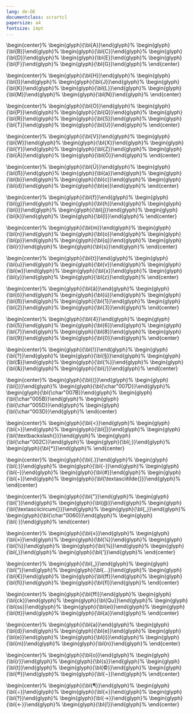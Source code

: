 ```yaml
---
lang: de-DE
documentclass: scrartcl
papersize: a4
fontsize: 14pt
...
```


[//]: # (
  pandoc Kritzelei-Zeichenvorlage.md -o Kritzelei-Zeichenvorlage.pdf --include-in-header=layout/options.tex --pdf-engine=xelatex -s -f markdown-smart
  )

\begin{center}%
\begin{glyph}{\bl{A}}\end{glyph}%
\begin{glyph}{\bl{B}}\end{glyph}%
\begin{glyph}{\bl{C}}\end{glyph}%
\begin{glyph}{\bl{D}}\end{glyph}%
\begin{glyph}{\bl{E}}\end{glyph}%
\begin{glyph}{\bl{F}}\end{glyph}%
\begin{glyph}{\bl{G}}\end{glyph}%
\end{center}

\begin{center}%
\begin{glyph}{\bl{H}}\end{glyph}%
\begin{glyph}{\bl{I}}\end{glyph}%
\begin{glyph}{\bl{J}}\end{glyph}%
\begin{glyph}{\bl{K}}\end{glyph}%
\begin{glyph}{\bl{L}}\end{glyph}%
\begin{glyph}{\bl{M}}\end{glyph}%
\begin{glyph}{\bl{N}}\end{glyph}%
\end{center}

\begin{center}%
\begin{glyph}{\bl{O}}\end{glyph}%
\begin{glyph}{\bl{P}}\end{glyph}%
\begin{glyph}{\bl{Q}}\end{glyph}%
\begin{glyph}{\bl{R}}\end{glyph}%
\begin{glyph}{\bl{S}}\end{glyph}%
\begin{glyph}{\bl{T}}\end{glyph}%
\begin{glyph}{\bl{U}}\end{glyph}%
\end{center}

\begin{center}%
\begin{glyph}{\bl{V}}\end{glyph}%
\begin{glyph}{\bl{W}}\end{glyph}%
\begin{glyph}{\bl{X}}\end{glyph}%
\begin{glyph}{\bl{Y}}\end{glyph}%
\begin{glyph}{\bl{Z}}\end{glyph}%
\begin{glyph}{\bl{Ä}}\end{glyph}%
\begin{glyph}{\bl{Ö}}\end{glyph}%
\end{center}

\begin{center}%
\begin{glyph}{\bl{Ü}}\end{glyph}%
\begin{glyph}{\bl{ẞ}}\end{glyph}%
\begin{glyph}{\bl{a}}\end{glyph}%
\begin{glyph}{\bl{b}}\end{glyph}%
\begin{glyph}{\bl{c}}\end{glyph}%
\begin{glyph}{\bl{d}}\end{glyph}%
\begin{glyph}{\bl{e}}\end{glyph}%
\end{center}

\begin{center}%
\begin{glyph}{\bl{f}}\end{glyph}%
\begin{glyph}{\bl{g}}\end{glyph}%
\begin{glyph}{\bl{h}}\end{glyph}%
\begin{glyph}{\bl{i}}\end{glyph}%
\begin{glyph}{\bl{j}}\end{glyph}%
\begin{glyph}{\bl{k}}\end{glyph}%
\begin{glyph}{\bl{l}}\end{glyph}%
\end{center}

\begin{center}%
\begin{glyph}{\bl{m}}\end{glyph}%
\begin{glyph}{\bl{n}}\end{glyph}%
\begin{glyph}{\bl{o}}\end{glyph}%
\begin{glyph}{\bl{p}}\end{glyph}%
\begin{glyph}{\bl{q}}\end{glyph}%
\begin{glyph}{\bl{r}}\end{glyph}%
\begin{glyph}{\bl{s}}\end{glyph}%
\end{center}

\begin{center}%
\begin{glyph}{\bl{t}}\end{glyph}%
\begin{glyph}{\bl{u}}\end{glyph}%
\begin{glyph}{\bl{v}}\end{glyph}%
\begin{glyph}{\bl{w}}\end{glyph}%
\begin{glyph}{\bl{x}}\end{glyph}%
\begin{glyph}{\bl{y}}\end{glyph}%
\begin{glyph}{\bl{z}}\end{glyph}%
\end{center}

\begin{center}%
\begin{glyph}{\bl{ä}}\end{glyph}%
\begin{glyph}{\bl{ö}}\end{glyph}%
\begin{glyph}{\bl{ü}}\end{glyph}%
\begin{glyph}{\bl{ß}}\end{glyph}%
\begin{glyph}{\bl{1}}\end{glyph}%
\begin{glyph}{\bl{2}}\end{glyph}%
\begin{glyph}{\bl{3}}\end{glyph}%
\end{center}

\begin{center}%
\begin{glyph}{\bl{4}}\end{glyph}%
\begin{glyph}{\bl{5}}\end{glyph}%
\begin{glyph}{\bl{6}}\end{glyph}%
\begin{glyph}{\bl{7}}\end{glyph}%
\begin{glyph}{\bl{8}}\end{glyph}%
\begin{glyph}{\bl{9}}\end{glyph}%
\begin{glyph}{\bl{0}}\end{glyph}%
\end{center}

\begin{center}%
\begin{glyph}{\bl{!}}\end{glyph}%
\begin{glyph}{\bl{?}}\end{glyph}%
\begin{glyph}{\bl{§}}\end{glyph}%
\begin{glyph}{\bl{\$}}\end{glyph}%
\begin{glyph}{\bl{\%}}\end{glyph}%
\begin{glyph}{\bl{\&}}\end{glyph}%
\begin{glyph}{\bl{/}}\end{glyph}%
\end{center}

\begin{center}%
\begin{glyph}{\bl{(}}\end{glyph}%
\begin{glyph}{\bl{)}}\end{glyph}%
\begin{glyph}{\bl{\char"007D}}\end{glyph}%
\begin{glyph}{\bl{\char"007B}}\end{glyph}%
\begin{glyph}{\bl{\char"005B}}\end{glyph}%
\begin{glyph}{\bl{\char"005D}}\end{glyph}%
\begin{glyph}{\bl{\char"003D}}\end{glyph}%
\end{center}

\begin{center}%
\begin{glyph}{\bl{<}}\end{glyph}%
\begin{glyph}{\bl{>}}\end{glyph}%
\begin{glyph}{\bl{|}}\end{glyph}%
\begin{glyph}{\bl{\textbackslash{}}}\end{glyph}%
\begin{glyph}{\bl{\char"002C}}\end{glyph}%
\begin{glyph}{\bl{;}}\end{glyph}%
\begin{glyph}{\bl{*}}\end{glyph}%
\end{center}

\begin{center}%
\begin{glyph}{\bl{.}}\end{glyph}%
\begin{glyph}{\bl{:}}\end{glyph}%
\begin{glyph}{\bl{-}}\end{glyph}%
\begin{glyph}{\bl{–}}\end{glyph}%
\begin{glyph}{\bl{\#}}\end{glyph}%
\begin{glyph}{\bl{+}}\end{glyph}%
\begin{glyph}{\bl{\textasciitilde{}}}\end{glyph}%
\end{center}

\begin{center}%
\begin{glyph}{\bl{"}}\end{glyph}%
\begin{glyph}{\bl{'}}\end{glyph}%
\begin{glyph}{\bl{@}}\end{glyph}%
\begin{glyph}{\bl{\textasciicircum{}}}\end{glyph}%
\begin{glyph}{\bl{\_}}\end{glyph}%
\begin{glyph}{\bl{\char"0060}}\end{glyph}%
\begin{glyph}{\bl{·}}\end{glyph}%
\end{center}

\begin{center}%
\begin{glyph}{\bl{«}}\end{glyph}%
\begin{glyph}{\bl{»}}\end{glyph}%
\begin{glyph}{\bl{1⁄4}}\end{glyph}%
\begin{glyph}{\bl{1⁄2}}\end{glyph}%
\begin{glyph}{\bl{3⁄4}}\end{glyph}%
\begin{glyph}{\bl{‚}}\end{glyph}%
\begin{glyph}{\bl{‘}}\end{glyph}%
\end{center}

\begin{center}%
\begin{glyph}{\bl{„}}\end{glyph}%
\begin{glyph}{\bl{“}}\end{glyph}%
\begin{glyph}{\bl{...}}\end{glyph}%
\begin{glyph}{\bl{€}}\end{glyph}%
\begin{glyph}{\bl{ff}}\end{glyph}%
\begin{glyph}{\bl{fi}}\end{glyph}%
\begin{glyph}{\bl{fl}}\end{glyph}%
\end{center}

\begin{center}%
\begin{glyph}{\bl{ffi}}\end{glyph}%
\begin{glyph}{\bl{ck}}\end{glyph}%
\begin{glyph}{\bl{Qu}}\end{glyph}%
\begin{glyph}{\bl{ss}}\end{glyph}%
\begin{glyph}{\bl{ei}}\end{glyph}%
\begin{glyph}{\bl{tt}}\end{glyph}%
\begin{glyph}{\bl{a}}\end{glyph}%
\end{center}

\begin{center}%
\begin{glyph}{\bl{a}}\end{glyph}%
\begin{glyph}{\bl{d}}\end{glyph}%
\begin{glyph}{\bl{e}}\end{glyph}%
\begin{glyph}{\bl{e}}\end{glyph}%
\begin{glyph}{\bl{i}}\end{glyph}%
\begin{glyph}{\bl{m}}\end{glyph}%
\begin{glyph}{\bl{n}}\end{glyph}%
\end{center}

\begin{center}%
\begin{glyph}{\bl{o}}\end{glyph}%
\begin{glyph}{\bl{r}}\end{glyph}%
\begin{glyph}{\bl{s}}\end{glyph}%
\begin{glyph}{\bl{t}}\end{glyph}%
\begin{glyph}{\bl{©}}\end{glyph}%
\begin{glyph}{\bl{®}}\end{glyph}%
\begin{glyph}{\bl{¬}}\end{glyph}%
\end{center}

\begin{center}%
\begin{glyph}{\bl{¶}}\end{glyph}%
\begin{glyph}{\bl{÷}}\end{glyph}%
\begin{glyph}{\bl{×}}\end{glyph}%
\begin{glyph}{\bl{‽}}\end{glyph}%
\begin{glyph}{\bl{→}}\end{glyph}%
\begin{glyph}{\bl{←}}\end{glyph}%
\begin{glyph}{\bl{ſ}}\end{glyph}%
\end{center}
